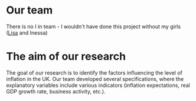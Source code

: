 # Our team
There is no I in team - I wouldn't have done this project without my girls ([Lisa](https://github.com/ElizavetaTarTar) and Inessa)

# The aim of our research  
The goal of our research is to identify the factors influencing the level of inflation in the UK. Our team developed several specifications, where the explanatory variables include various indicators (inflation expectations, real GDP growth rate, business activity, etc.).
